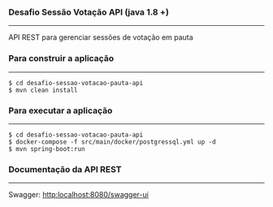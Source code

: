 ### Desafio Sessão Votação API (java 1.8 +)
------

API REST para gerenciar sessões de votação em pauta

### Para construir a aplicação
-------------------

	$ cd desafio-sessao-votacao-pauta-api
	$ mvn clean install

### Para executar a aplicação
-------------------

	$ cd desafio-sessao-votacao-pauta-api
	$ docker-compose -f src/main/docker/postgressql.yml up -d
	$ mvn spring-boot:run

### Documentação da API REST
-------------------

Swagger: <http:localhost:8080/swagger-ui>
